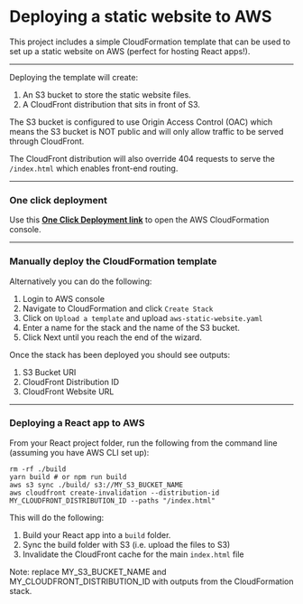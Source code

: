 # Deploying a static website to AWS

This project includes a simple CloudFormation template that can be used to set up a static website on AWS (perfect for hosting React apps!).

---

Deploying the template will create:
1. An S3 bucket to store the static website files.
2. A CloudFront distribution that sits in front of S3.

The S3 bucket is configured to use Origin Access Control (OAC) which means the S3 bucket is NOT public and will only allow traffic to be served through CloudFront.

The CloudFront distribution will also override 404 requests to serve the `/index.html` which enables front-end routing.

---

### One click deployment

Use this **[One Click Deployment link](https://console.aws.amazon.com/cloudformation/home#/stacks/new?stackName=static-website&templateURL=https://s3.amazonaws.com/tadmatic-templates/aws-static-website/aws-static-website.yaml)** to open the AWS CloudFormation console.

---

### Manually deploy the CloudFormation template

Alternatively you can do the following:

1. Login to AWS console
2. Navigate to CloudFormation and click `Create Stack`
3. Click on `Upload a template` and upload `aws-static-website.yaml`
4. Enter a name for the stack and the name of the S3 bucket.
5. Click Next until you reach the end of the wizard.

Once the stack has been deployed you should see outputs:
1. S3 Bucket URI
2. CloudFront Distribution ID
3. CloudFront Website URL

---

### Deploying a React app to AWS

From your React project folder, run the following from the command line (assuming you have AWS CLI set up):
```
rm -rf ./build
yarn build # or npm run build
aws s3 sync ./build/ s3://MY_S3_BUCKET_NAME
aws cloudfront create-invalidation --distribution-id MY_CLOUDFRONT_DISTRIBUTION_ID --paths "/index.html"
```

This will do the following:
1. Build your React app into a `build` folder.
2. Sync the build folder with S3 (i.e. upload the files to S3)
3. Invalidate the CloudFront cache for the main `index.html` file

Note: replace MY_S3_BUCKET_NAME and MY_CLOUDFRONT_DISTRIBUTION_ID with outputs from the CloudFormation stack.
